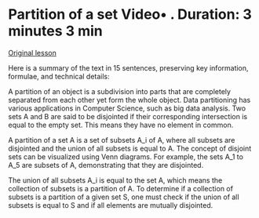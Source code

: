 # Partition of a set Video• . Duration: 3 minutes 3 min

[Original lesson](https://www.coursera.org/learn/uol-discrete-mathematics/lecture/FuScz/partition-of-a-set)

Here is a summary of the text in 15 sentences, preserving key information, formulae, and technical details:

A partition of an object is a subdivision into parts that are completely separated from each other yet form the whole object. Data partitioning has various applications in Computer Science, such as big data analysis. Two sets A and B are said to be disjointed if their corresponding intersection is equal to the empty set. This means they have no element in common.

A partition of a set A is a set of subsets A_i of A, where all subsets are disjointed and the union of all subsets is equal to A. The concept of disjoint sets can be visualized using Venn diagrams. For example, the sets A_1 to A_5 are subsets of A, demonstrating that they are disjointed.

The union of all subsets A_i is equal to the set A, which means the collection of subsets is a partition of A. To determine if a collection of subsets is a partition of a given set S, one must check if the union of all subsets is equal to S and if all elements are mutually disjointed.

